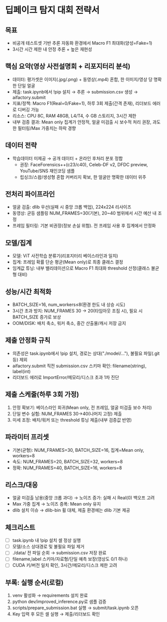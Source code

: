 # 딥페이크 탐지 대회 전략서

## 목표
- 비공개 테스트셋 기반 추론 자동화 환경에서 Macro F1 최대화(양성=Fake=1)
- 3시간 시간 제한 내 안정 추론 + 높은 재현성

## 핵심 요약(영상 사전설명회 + 리포지터리 분석)
- 데이터: 평가셋은 이미지(.jpg/.png) + 동영상(.mp4) 혼합, 한 이미지/영상 당 명확한 단일 얼굴
- 제출: task.ipynb에서 !pip 설치 → 추론 → submission.csv 생성 → aifactory.submit
- 지표/정책: Macro F1(Real=0/Fake=1), 하루 3회 제출(간격 존재), 리더보드 에러로 디버깅 가능
- 리소스: CPU 8C, RAM 48GB, L4/T4, 수 GB 스토리지, 3시간 제한
- 내부 검증 결과: Mean only 집계가 안정적, 얼굴 미검출 시 보수적 처리 권장, 과도한 필터링/Max 가중치는 하락 경향

## 데이터 전략
- 학습데이터 미제공 → 공개 데이터 + 온라인 후처리 분포 정합
  - 권장: FaceForensics++(c23/c40), Celeb-DF v2, DFDC preview, YouTube/SNS 재인코딩 샘플
  - 립싱크/스왑/생성형 혼합 커버리지 확보, 한 얼굴만 명확한 데이터 위주

## 전처리 파이프라인
- 얼굴 검출: dlib 우선(실패 시 중앙 크롭 백업), 224x224 리사이즈
- 동영상: 균등 샘플링 NUM_FRAMES=30(기본), 20~40 범위에서 시간 예산 내 조정
- 프레임 필터링: 기본 비권장(정보 손실 위험). 전 프레임 사용 후 집계에서 안정화

## 모델/집계
- 모델: ViT 사전학습 분류기(리포지터리 베이스라인과 일치)
- 집계: 프레임 확률 단순 평균(Mean only)로 최종 클래스 결정
- 임계값 튜닝: 내부 밸리데이션으로 Macro F1 최대화 threshold 산정(클래스 불균형 대비)

## 성능/시간 최적화
- BATCH_SIZE=16, num_workers≤8(환경 한도 내 상승 시도)
- 3시간 초과 방지: NUM_FRAMES 30 → 20(타임아웃 조짐 시), 필요 시 BATCH_SIZE 증가로 보상
- OOM/DISK: 배치 축소, 워커 축소, 중간 산출물/캐시 저장 금지

## 제출 안정화 규칙
- 의존성은 task.ipynb에서 !pip 설치, 경로는 상대("./model/..."), 불필요 파일(.git 등) 제외
- aifactory.submit 직전 submission.csv 스키마 확인: filename(string), label(int)
- 리더보드 에러로 ImportError/메모리/디스크 초과 1차 진단

## 제출 스케줄(하루 3회 가정)
1) 안정 확보기: 베이스라인 회귀(Mean only, 전 프레임, 얼굴 미검출 보수 처리)
2) 단일 변수 실험: NUM_FRAMES 30→40(나머지 고정) 제출
3) 미세 조정: 배치/워커 또는 threshold 튜닝 제출(내부 검증값 반영)

## 파라미터 프리셋
- 기본(균형): NUM_FRAMES=30, BATCH_SIZE=16, 집계=Mean only, workers=8
- 속도: NUM_FRAMES=20, BATCH_SIZE=32, workers=8
- 정확: NUM_FRAMES=40, BATCH_SIZE=16, workers=8

## 리스크/대응
- 얼굴 미검출 남용(중앙 크롭 과다) → 노이즈 증가: 실패 시 Real(0) 백오프 고려
- Max 가중 집계 → 노이즈 증폭: Mean only 유지
- dlib 설치 이슈 → dlib-bin 휠 대체, 제출 환경에는 dlib 기본 제공

## 체크리스트
- [ ] task.ipynb 내 !pip 설치 셀 정상 실행
- [ ] 모델/소스 상대경로 및 불필요 파일 제거
- [ ] ./data/ 전 파일 순회 → submission.csv 저장 완료
- [ ] filename,label 스키마/자료형/단일 예측 보장(영상도 0/1 하나)
- [ ] CUDA 키/버전 일치 확인, 3시간/메모리/디스크 제한 고려

## 부록: 실행 순서(로컬)
1) venv 활성화 → requirements 설치 완료
2) python dev/improved_inference.py로 샘플 검증
3) scripts/prepare_submission.bat 실행 → submit/task.ipynb 오픈
4) Key 입력 후 모든 셀 실행 → 제출/리더보드 확인
